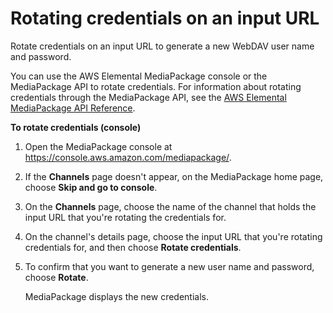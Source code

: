 # Rotating credentials on an input URL<a name="channels-rotate-creds"></a>

Rotate credentials on an input URL to generate a new WebDAV user name and password\.

You can use the AWS Elemental MediaPackage console or the MediaPackage API to rotate credentials\. For information about rotating credentials through the MediaPackage API, see the [AWS Elemental MediaPackage API Reference](https://docs.aws.amazon.com/mediapackage/latest/apireference/)\.

**To rotate credentials \(console\)**

1. Open the MediaPackage console at [https://console\.aws\.amazon\.com/mediapackage/](https://console.aws.amazon.com/mediapackage/)\.

1. If the **Channels** page doesn't appear, on the MediaPackage home page, choose **Skip and go to console**\.

1. On the **Channels** page, choose the name of the channel that holds the input URL that you're rotating the credentials for\.

1. On the channel's details page, choose the input URL that you're rotating credentials for, and then choose **Rotate credentials**\.

1. To confirm that you want to generate a new user name and password, choose **Rotate**\.

   MediaPackage displays the new credentials\.